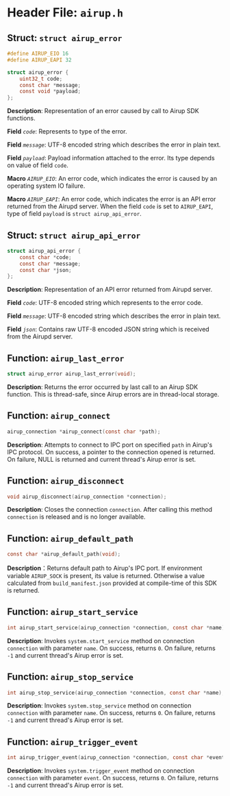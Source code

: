 # Header File: `airup.h`

## Struct: `struct airup_error`
```c
#define AIRUP_EIO 16
#define AIRUP_EAPI 32

struct airup_error {
    uint32_t code;
    const char *message;
    const void *payload;
};
```

**Description**: Representation of an error caused by call to Airup SDK functions.

**Field** *`code`*: Represents to type of the error.

**Field** *`message`*: UTF-8 encoded string which describes the error in plain text.

**Field** *`payload`*: Payload information attached to the error. Its type depends on value of field `code`.

**Macro** *`AIRUP_EIO`*: An error code, which indicates the error is caused by an operating system IO failure.

**Macro** *`AIRUP_EAPI`*: An error code, which indicates the error is an API error returned from the Airupd server. When
the field `code` is set to `AIRUP_EAPI`, type of field `payload` is `struct airup_api_error`.

## Struct: `struct airup_api_error`
```c
struct airup_api_error {
    const char *code;
    const char *message;
    const char *json;
};
```

**Description**: Representation of an API error returned from Airupd server.

**Field** *`code`*: UTF-8 encoded string which represents to the error code.

**Field** *`message`*: UTF-8 encoded string which describes the error in plain text.

**Field** *`json`*: Contains raw UTF-8 encoded JSON string which is received from the Airupd server.

## Function: `airup_last_error`
```c
struct airup_error airup_last_error(void);
```

**Description**: Returns the error occurred by last call to an Airup SDK function. This is thread-safe, since Airup errors
are in thread-local storage.

## Function: `airup_connect`
```c
airup_connection *airup_connect(const char *path);
```

**Description**: Attempts to connect to IPC port on specified `path` in Airup's IPC protocol. On success, a pointer to the
connection opened is returned. On failure, NULL is returned and current thread's Airup error is set.

## Function: `airup_disconnect`
```c
void airup_disconnect(airup_connection *connection);
```

**Description**: Closes the connection `connection`. After calling this method `connection` is released and is no longer
available.

## Function: `airup_default_path`
```c
const char *airup_default_path(void);
```

**Description**：Returns default path to Airup's IPC port. If environment variable `AIRUP_SOCK` is present, its value is
returned. Otherwise a value calculated from `build_manifest.json` provided at compile-time of this SDK is returned.

## Function: `airup_start_service`
```c
int airup_start_service(airup_connection *connection, const char *name);
```

**Description**: Invokes `system.start_service` method on connection `connection` with parameter `name`. On success,
returns `0`. On failure, returns `-1` and current thread's Airup error is set.

## Function: `airup_stop_service`
```c
int airup_stop_service(airup_connection *connection, const char *name);
```

**Description**: Invokes `system.stop_service` method on connection `connection` with parameter `name`. On success,
returns `0`. On failure, returns `-1` and current thread's Airup error is set.

## Function: `airup_trigger_event`
```c
int airup_trigger_event(airup_connection *connection, const char *event);
```

**Description**: Invokes `system.trigger_event` method on connection `connection` with parameter `event`. On success,
returns `0`. On failure, returns `-1` and current thread's Airup error is set.
